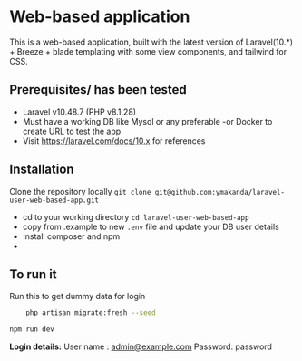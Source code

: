 
# Web-based application

This is a web-based application, built with the latest version of Laravel(10.*) + Breeze + blade templating with some view components, and tailwind for CSS.

## Prerequisites/ has been tested
-   Laravel v10.48.7 (PHP v8.1.28) 
- Must have a working DB like Mysql or any preferable
-or  Docker to create URL to test the app
- Visit https://laravel.com/docs/10.x for references 

## Installation

Clone the repository locally 
``` git clone git@github.com:ymakanda/laravel-user-web-based-app.git ```

- cd to your working directory ``` cd laravel-user-web-based-app ```
- copy from .example to new  `.env` file and update your DB user details
- Install composer and npm 
-

## To run it 

Run this to get dummy data for login

```bash
    php artisan migrate:fresh --seed
``` 
```bash
npm run dev
```
**Login details:**
User name : admin@example.com
Password:   password
